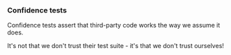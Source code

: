 
### Confidence tests

Confidence tests assert that third-party code works the way we assume
it does.

It's not that we don't trust their test suite - it's that we don't trust
ourselves!
